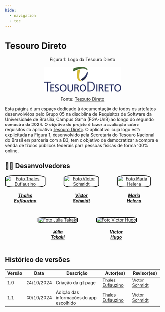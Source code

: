 ```yaml
---
hide:
  - navigation
  - toc
---
```


# Tesouro Direto


<p align="center" > <font>Figura 1: Logo do Tesouro Direto</font> <br><br><img style="border-radius: 0%" src="assets/logo-tesourodireto.png" width = 50%></p>
<p align="center" > <font>Fonte: <a href="https://www.tesourodireto.com.br">Tesouto Direto</a></font> <br></p>

Esta página é um espaço dedicado à documentação de todos os artefatos desenvolvidos pelo Grupo 05 na disciplina de Requisitos de Software da Universidade de Brasília, Campus Gama (FGA-UnB) ao longo do segundo semestre de 2024. O objetivo do projeto é fazer a avaliação sobre requisitos do aplicativo [Tesouro Direto](https://www.tesourodireto.com.br). O aplicativo, cuja logo está explicitada na Figura 1, desenvolvido pela Secretaria do Tesouro Nacional do Brasil em parceria com a B3, tem o objetivo de democratizar a compra e venda de títulos públicos federais para pessoas físicas de forma 100% online.

## 👨‍💻 Desenvolvedores

<div style="display: flex; flex-direction: column; align-items: center; gap: 10px;">
    <div style="display: flex; align-items: end; justify-content: center; gap: 30px;">
        <div style="text-align: center;">
            <a href="https://github.com/thaleseuflauzino">
                <img src="https://github.com/thaleseuflauzino.png" alt="Foto Thales Euflauzino" width="130px" height="50%" style="border-radius:20%; border: 2px solid black"/>
                <h5 class="text-center">Thales<br>Euflauzino</h5>
        </div>
        <div style="text-align: center;">
            <a href="https://github.com/moonshinerd">
                <img src="https://github.com/moonshinerd.png" alt="Foto Víctor Schmidt" width="130px" height="50%" style="border-radius:20%; border: 2px solid black"/>
                <h5 class="text-center">Víctor<br>Schmidt</h5>
        </div>
        <div style="text-align: center;">
            <a href="https://github.com/MariaCHelena">
                <img src="https://github.com/MariaCHelena.png" alt="Foto Maria Helena" width="130px" height="50%" style="border-radius:20%; border: 2px solid black"/>
                <h5 class="text-center">Maria<br>Helena</h5>
        </div>
    </div>
    <div style="display: flex; align-items: end; justify-content: center; gap: 30px;">
        <div style="text-align: center;">
            <a href="https://github.com/juliatakaki">
                <img src="https://github.com/juliatakaki.png" alt="Foto Júlia Takaki" width="130px" height="50%" style="border-radius:20%; border: 2px solid black"/>
                <h5 class="text-center">Júlia<br>Takaki</h5>
        </div>
        <div style="text-align: center;">
            <a href="https://github.com/ViictorHugoo">
                <img src="https://github.com/ViictorHugoo.png" alt="Foto Victor Hugo" width="130px" height="50%" style="border-radius:20%; border: 2px solid black"/>
                <h5 class="text-center">Victor<br>Hugo</h5>
            </a>
        </div>  
    </div>
</div>

## Histórico de versões

Versão |   Data  | Descrição | Autor(es) | Revisor(es)
------ | ---- | ------ | ---------- | ----------
1.0 | 24/10/2024 | Criação da git page | [Thales Euflauzino](https://github.com/thaleseuflauzino) | [Víctor Schmidt](https://github.com/moonshinerd)
1.1 | 30/10/2024 | Adição das informações do app escolhido | [Thales Euflauzino](https://github.com/thaleseuflauzino) | [Víctor Schmidt](https://github.com/moonshinerd)
